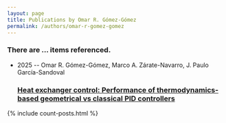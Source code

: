 ```yaml
---
layout: page
title: Publications by Omar R. Gómez-Gómez
permalink: /authors/omar-r-gomez-gomez
---
```


<h3 id="number-posts">There are ... items referenced.</h3>
<ul class="post-list">
<li><span class='post-meta'>2025 -- Omar R. Gómez-Gómez, Marco A. Zárate-Navarro, J. Paulo García-Sandoval</span><h3><a class='post-link' href="{{ site.baseurl }}/heat-exchanger-control-performance-of-thermodynamics-based-geometrical-vs-classical-pid-controllers">Heat exchanger control: Performance of thermodynamics-based geometrical vs classical PID controllers</a></h3></li>

</ul>
{% include count-posts.html %}
